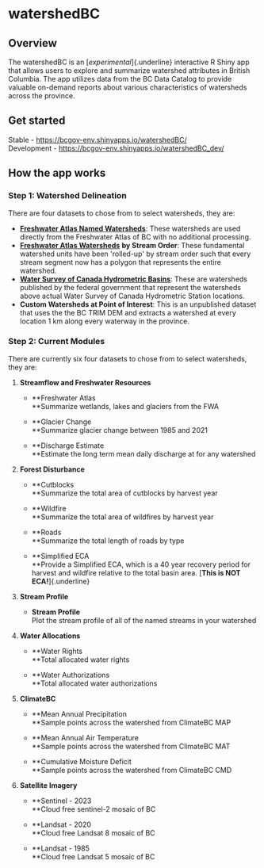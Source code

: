# watershedBC

## Overview

The watershedBC is an [*experimental*]{.underline} interactive R Shiny app that allows users to explore and summarize watershed attributes in British Columbia. The app utilizes data from the BC Data Catalog to provide valuable on-demand reports about various characteristics of watersheds across the province.

## Get started

Stable - <https://bcgov-env.shinyapps.io/watershedBC/>\
Development - <https://bcgov-env.shinyapps.io/watershedBC_dev/>

## How the app works

### Step 1: Watershed Delineation

There are four datasets to chose from to select watersheds, they are:

-   [**Freshwater Atlas Named Watersheds**](https://catalogue.data.gov.bc.ca/dataset/freshwater-atlas-named-watersheds): These watersheds are used directly from the Freshwater Atlas of BC with no additional processing.
-   [**Freshwater Atlas Watersheds**](https://catalogue.data.gov.bc.ca/dataset/freshwater-atlas-watersheds) **by Stream Order**: These fundamental watershed units have been 'rolled-up' by stream order such that every stream segment now has a polygon that represents the entire watershed.
-   [**Water Survey of Canada Hydrometric Basins**](https://collaboration.cmc.ec.gc.ca/cmc/hydrometrics/www/HydrometricNetworkBasinPolygons/): These are watersheds published by the federal government that represent the watersheds above actual Water Survey of Canada Hydrometric Station locations.
-   **Custom Watersheds at Point of Interest**: This is an unpublished dataset that uses the the BC TRIM DEM and extracts a watershed at every location 1 km along every waterway in the province.

### Step 2: Current Modules

There are currently six four datasets to chose from to select watersheds, they are:

1.  **Streamflow and Freshwater Resources**

    -   **Freshwater Atlas\
        **Summarize wetlands, lakes and glaciers from the FWA

    -   **Glacier Change\
        **Summarize glacier change between 1985 and 2021

    -   **Discharge Estimate\
        **Estimate the long term mean daily discharge at for any watershed

2.  **Forest Disturbance**

    -   **Cutblocks\
        **Summarize the total area of cutblocks by harvest year

    -   **Wildfire\
        **Summarize the total area of wildfires by harvest year

    -   **Roads\
        **Summarize the total length of roads by type

    -   **Simplified ECA\
        **Provide a Simplified ECA, which is a 40 year recovery period for harvest and wildfire relative to the total basin area. [**This is NOT ECA!**]{.underline}

3.  **Stream Profile**

    -   **Stream Profile**\
        Plot the stream profile of all of the named streams in your watershed

4.  **Water Allocations**

    -   **Water Rights\
        **Total allocated water rights

    -   **Water Authorizations\
        **Total allocated water authorizations

5.  **ClimateBC**

    -   **Mean Annual Precipitation\
        **Sample points across the watershed from ClimateBC MAP

    -   **Mean Annual Air Temperature\
        **Sample points across the watershed from ClimateBC MAT

    -   **Cumulative Moisture Deficit\
        **Sample points across the watershed from ClimateBC CMD

6.  **Satellite Imagery**

    -   **Sentinel - 2023\
        **Cloud free sentinel-2 mosaic of BC

    -   **Landsat - 2020\
        **Cloud free Landsat 8 mosaic of BC

    -   **Landsat - 1985\
        **Cloud free Landsat 5 mosaic of BC
